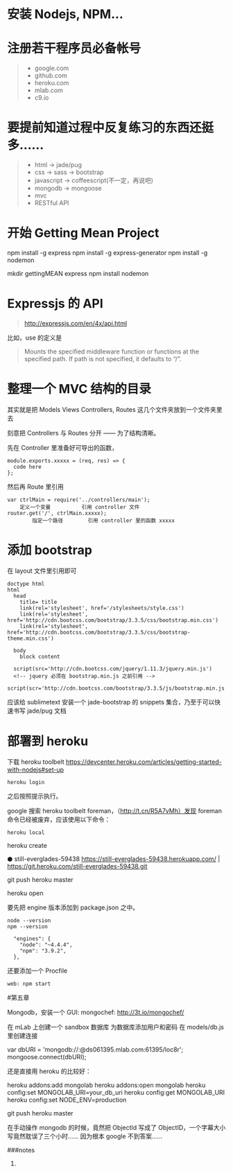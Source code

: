 # 安装 Nodejs, NPM...

# 注册若干程序员必备帐号

> * google.com
> * github.com
> * heroku.com
> * mlab.com
> * c9.io
# 要提前知道过程中反复练习的东西还挺多……

> * html -> jade/pug
> * css -> sass -> bootstrap
> * javascript -> coffeescript(不一定，再说吧)
> * mongodb -> mongoose
> * mvc
> * RESTful API


# 开始 Getting Mean Project

npm install -g express
npm install -g express-generator
npm install -g nodemon

mkdir gettingMEAN
express
npm install
nodemon

# Expressjs 的 API

> http://expressjs.com/en/4x/api.html

比如，use 的定义是

> Mounts the specified middleware function or functions at the specified path. If path is not specified, it defaults to “/”.

# 整理一个 MVC 结构的目录

其实就是把 Models Views Controllers, Routes 这几个文件夹放到一个文件夹里去

刻意把 Controllers 与 Routes 分开 —— 为了结构清晰。

先在 Controller 里准备好可导出的函数，

```
module.exports.xxxxx = (req, res) => {
  code here
};
```

然后再 Route 里引用
```
var ctrlMain = require('../controllers/main');
    定义一个变量          引用 controller 文件
router.get('/', ctrlMain.xxxxx);
        指定一个路径        引用 controller 里的函数 xxxxx
```

# 添加 bootstrap

在 layout 文件里引用即可

```
doctype html
html
  head
    title= title
    link(rel='stylesheet', href='/stylesheets/style.css')
    link(rel='stylesheet', href='http://cdn.bootcss.com/bootstrap/3.3.5/css/bootstrap.min.css')
    link(rel='stylesheet', href='http://cdn.bootcss.com/bootstrap/3.3.5/css/bootstrap-theme.min.css')

  body
    block content

  script(src='http://cdn.bootcss.com/jquery/1.11.3/jquery.min.js')
  <!-- jquery 必须在 bootstrap.min.js 之前引用 -->
  script(scr='http://cdn.bootcss.com/bootstrap/3.3.5/js/bootstrap.min.js')
```

应该给 sublimetext 安装一个 jade-bootstrap 的 snippets 集合，乃至于可以快速书写 jade/pug 文档


# 部署到 heroku

下载 heroku toolbelt https://devcenter.heroku.com/articles/getting-started-with-nodejs#set-up

```
heroku login
```
之后按照提示执行。

google 搜索 heroku toolbelt foreman，（http://t.cn/R5A7vMh）发现 foreman 命令已经被废弃，应该使用以下命令：
```
heroku local
```

heroku create

⬢ still-everglades-59438
https://still-everglades-59438.herokuapp.com/ | https://git.heroku.com/still-everglades-59438.git

git push heroku master

heroku open


要先把 engine 版本添加到 package.json 之中。
```
node --version
npm --version

  "engines": {
    "node": "~4.4.4",
    "npm": "3.9.2",
  },
```

还要添加一个 Procfile

```
web: npm start
```

#第五章

Mongodb，安装一个 GUI:
mongochef: http://3t.io/mongochef/

在 mLab 上创建一个 sandbox 数据库
为数据库添加用户和密码
在 models/db.js 里创建连接

var dbURI = 'mongodb://<dbuser>:<dbpassword>@ds061395.mlab.com:61395/loc8r';
mongoose.connect(dbURI);

还是直接用 heroku 的比较好：



heroku addons:add mongolab
heroku addons:open mongolab
heroku config:set MONGOLAB_URI=your_db_uri
heroku config:get MONGOLAB_URI
heroku config:set NODE_ENV=production


git push heroku master

在手动操作 mongodb 的时候，竟然把 ObjectId 写成了 ObjectID，一个字幕大小写竟然耽误了三个小时…… 因为根本 google 不到答案……


###notes

1.
